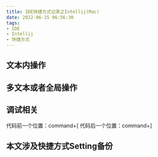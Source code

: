 ```yaml
---
title: IDE快捷方式记录之Intellij(Mac)
date: 2022-06-15 06:56:30
tags:
- IDE
- Intellij
- 快捷方式
---
```


## 文本内操作


## 多文本或者全局操作


## 调试相关

代码前一个位置：command+[
代码后一个位置：command+]


## 本文涉及快捷方式Setting备份